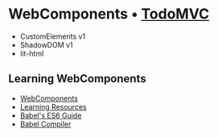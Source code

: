 # WebComponents • [TodoMVC](http://todomvc.com)

- CustomElements v1
- ShadowDOM v1
- lit-html

## Learning WebComponents

- [WebComponents](https://www.webcomponents.org/introduction/)
- [Learning Resources](https://developers.google.com/web/fundamentals/web-components/)
- [Babel's ES6 Guide](https://babeljs.io/docs/learn-es2015/)
- [Babel Compiler](https://babeljs.io/)
